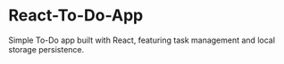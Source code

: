 # React-To-Do-App
Simple To-Do app built with React, featuring task management and local storage persistence.
